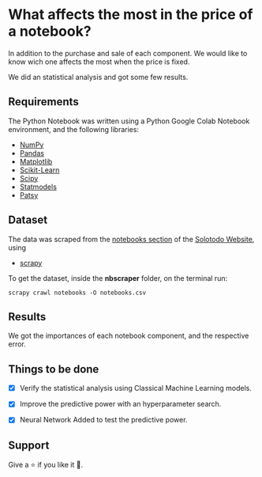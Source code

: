 # What affects the most in the price of a notebook?

In addition to the purchase and sale of each component. We would like to know wich one affects the most when the price is fixed.

We did an statistical analysis and got some few results.

## Requirements

The Python Notebook was written using a Python Google Colab Notebook environment, and the following libraries:

- [NumPy](http://www.numpy.org/)
- [Pandas](http://pandas.pydata.org/)
- [Matplotlib](http://matplotlib.org/)
- [Scikit-Learn](http://scikit-learn.org/stable/)
- [Scipy](https://www.scipy.org/)
- [Statmodels](https://www.statsmodels.org/stable/index.html)
- [Patsy](https://pypi.org/project/patsy/)


## Dataset

The data was scraped from the [notebooks section](https://www.solotodo.cl/notebooks) of the [Solotodo Website](https://www.solotodo.cl/), using 

- [scrapy](https://scrapy.org/)

To get the dataset, inside the **nbscraper** folder, on the terminal run:

```
scrapy crawl notebooks -O notebooks.csv
```


## Results

We got the importances of each notebook component, and the respective error.


## Things to be done

- [X] Verify the statistical analysis using Classical Machine Learning models.
- [X] Improve the predictive power with an hyperparameter search.
- [X] Neural Network Added to test the predictive power.


## Support

Give a :star: if you like it :hugs:.